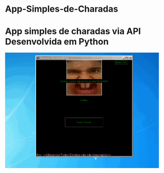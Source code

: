 # App-Simples-de-Charadas
# App simples de charadas via API Desenvolvida em Python
![AppDemonstracao](https://github.com/Ulusamay/App-Simples-de-Charadas/blob/master/charadagif.gif)
